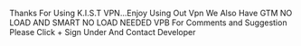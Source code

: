 Thanks For Using K.I.S.T VPN...Enjoy Using Out Vpn
We Also Have GTM NO LOAD AND SMART NO LOAD NEEDED VPB
For Comments and Suggestion Please Click + Sign Under 
And Contact Developer

